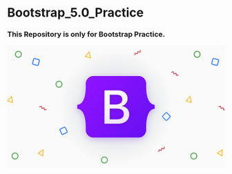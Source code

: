 # Bootstrap_5.0_Practice

<h3>This Repository is only for Bootstrap Practice.</h3>

<img src="static/bootstrap.jpg">
